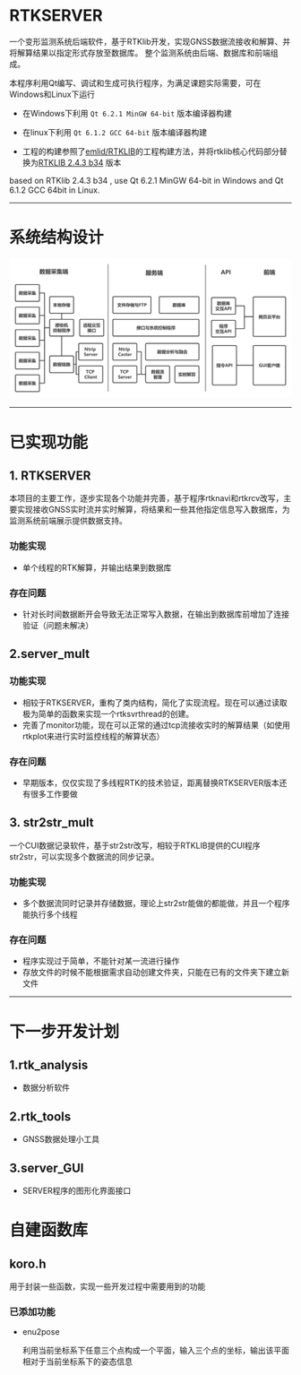 # RTKSERVER #


一个变形监测系统后端软件，基于RTKlib开发，实现GNSS数据流接收和解算、并将解算结果以指定形式存放至数据库。
整个监测系统由后端、数据库和前端组成。


本程序利用Qt编写、调试和生成可执行程序，为满足课题实际需要，可在Windows和Linux下运行


- 在Windows下利用 `Qt 6.2.1 MinGW 64-bit` 版本编译器构建


- 在linux下利用 `Qt 6.1.2 GCC 64-bit` 版本编译器构建


- 工程的构建参照了[emlid/RTKLIB](https://github.com/emlid/RTKLIB/tree/reach)的工程构建方法，并将rtklib核心代码部分替换为[RTKLIB 2.4.3 b34](https://github.com/tomojitakasu/RTKLIB/tree/rtklib_2.4.3) 版本



based on RTKlib 2.4.3 b34 , use Qt 6.2.1 MinGW 64-bit in Windows and Qt 6.1.2 GCC 64bit in Linux.

----------

# 系统结构设计 #

![](.\doc\image\system.png)


----------

# 已实现功能 #


##  1. RTKSERVER ##
本项目的主要工作，逐步实现各个功能并完善，基于程序rtknavi和rtkrcv改写，主要实现接收GNSS实时流并实时解算，将结果和一些其他指定信息写入数据库，为监测系统前端展示提供数据支持。


### 功能实现 ###
- 单个线程的RTK解算，并输出结果到数据库


### 存在问题 ###


- 针对长时间数据断开会导致无法正常写入数据，在输出到数据库前增加了连接验证（问题未解决）


## 2.server_mult  ##

### 功能实现 ###

- 相较于RTKSERVER，重构了类内结构，简化了实现流程。现在可以通过读取极为简单的函数来实现一个rtksvrthread的创建。
- 完善了monitor功能，现在可以正常的通过tcp流接收实时的解算结果（如使用rtkplot来进行实时监控线程的解算状态）


### 存在问题 ###

- 早期版本，仅仅实现了多线程RTK的技术验证，距离替换RTKSERVER版本还有很多工作要做


## 3. str2str_mult ##
一个CUI数据记录软件，基于str2str改写，相较于RTKLIB提供的CUI程序str2str，可以实现多个数据流的同步记录。

### 功能实现 ###
- 多个数据流同时记录并存储数据，理论上str2str能做的都能做，并且一个程序能执行多个线程


### 存在问题 ###

- 程序实现过于简单，不能针对某一流进行操作
- 存放文件的时候不能根据需求自动创建文件夹，只能在已有的文件夹下建立新文件

----------


# 下一步开发计划 #

## 1.rtk_analysis  ##
- 数据分析软件


## 2.rtk_tools  ##

- GNSS数据处理小工具

## 3.server_GUI  ##

- SERVER程序的图形化界面接口

# 自建函数库 #

## koro.h  ##

用于封装一些函数，实现一些开发过程中需要用到的功能

### 已添加功能 ###


- enu2pose


	利用当前坐标系下任意三个点构成一个平面，输入三个点的坐标，输出该平面相对于当前坐标系下的姿态信息